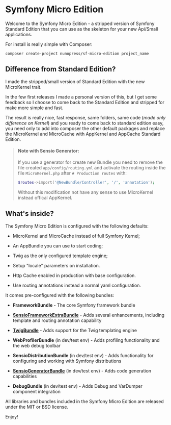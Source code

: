 Symfony Micro Edition
=====================

Welcome to the Symfony Micro Edition - a stripped version of Symfony Standard Edition that you can use as the 
skeleton for your new Api/Small applications.

For install is really simple with Composer:

`composer create-project nunopress/sf-micro-edition project_name`

Difference from Standard Edition?
---------------------------------

I made the stripped/small version of Standard Edition with the new MicroKernel trait.

In the few first releases I made a personal version of this, but I get some feedback so I choose to come back to 
the Standard Edition and stripped for make more simple and fast.

The result is really nice, fast response, same folders, same code (_made only difference on Kernel_) and you 
ready to come back to standard edition easy, you need only to add into composer the other default packages and 
replace the MicroKernel and MicroCache with AppKernel and AppCache Standard Edition.

> #### Note with Sensio Generator:
> 
> If you use a generator for create new Bundle you need to remove the file created `app/config/routing.yml` and
> activate the routing inside the file `MicroKernel.php` after `# Production routes` with:
> ```php
> $routes->import('@NewBundle/Controller', '/', 'annotation');
> ```
> Without this modification not have any sense to use MicroKernel instead offical AppKernel.

What's inside?
--------------

The Symfony Micro Edition is configured with the following defaults:

  * MicroKernel and MicroCache instead of full Symfony Kernel;
  
  * An AppBundle you can use to start coding;

  * Twig as the only configured template engine;

  * Setup "locale" parameters on installation.
  
  * Http Cache enabled in production with base configuration.
  
  * Use routing annotations instead a normal yaml configuration.

It comes pre-configured with the following bundles:

  * **FrameworkBundle** - The core Symfony framework bundle

  * [**SensioFrameworkExtraBundle**][6] - Adds several enhancements, including
    template and routing annotation capability

  * [**TwigBundle**][8] - Adds support for the Twig templating engine

  * **WebProfilerBundle** (in dev/test env) - Adds profiling functionality and
    the web debug toolbar

  * **SensioDistributionBundle** (in dev/test env) - Adds functionality for
    configuring and working with Symfony distributions

  * [**SensioGeneratorBundle**][13] (in dev/test env) - Adds code generation
    capabilities

  * **DebugBundle** (in dev/test env) - Adds Debug and VarDumper component
    integration

All libraries and bundles included in the Symfony Micro Edition are released under the MIT or BSD license.

Enjoy!

[1]:  https://symfony.com/doc/current/setup.html
[6]:  https://symfony.com/doc/current/bundles/SensioFrameworkExtraBundle/index.html
[8]:  https://symfony.com/doc/current/templating.html
[13]: https://symfony.com/doc/current/bundles/SensioGeneratorBundle/index.html